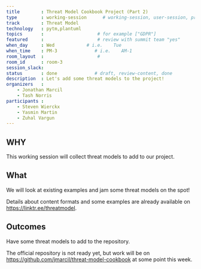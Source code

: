 ```yaml
---
title        : Threat Model Cookbook Project (Part 2)
type         : working-session      # working-session, user-session, product-session
track        : Threat Model
technology   : pytm,plantuml
topics       :                    # for example ["GDPR"]
featured     :                    # review with summit team "yes"
when_day     : Wed            # i.e.    Tue
when_time    : PM-3              # i.e.    AM-1
room_layout  :                    #
room_id      : room-3
session_slack: 
status       : done              # draft, review-content, done
description  : Let's add some threat models to the project!
organizers   :
    - Jonathan Marcil
    - Tash Norris
participants :
    - Steven Wierckx
    - Yasmin Martin 
    - Zuhal Vargun
---
```

## WHY
This working session will collect threat models to add to our project.

## What
We will look at existing examples and jam some threat models on the spot!

Details about content formats and some examples are already available on https://linktr.ee/threatmodel.


## Outcomes

Have some threat models to add to the repository.

The official repository is not ready yet, but work will be on https://github.com/jmarcil/threat-model-cookbook at some point this week.

